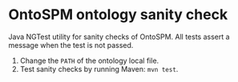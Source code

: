 # OntoSPM ontology sanity check

Java NGTest utility for sanity checks of OntoSPM. 
All tests assert a message when the test is not passed.

1. Change the `PATH` of the ontology local file.
2. Test sanity checks by running Maven: `mvn test`.


